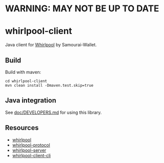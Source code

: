 # WARNING: MAY NOT BE UP TO DATE

# whirlpool-client

Java client for [Whirlpool](https://github.com/noosphere888/Whirlpool) by Samourai-Wallet.

## Build
Build with maven:
```
cd whirlpool-client
mvn clean install -Dmaven.test.skip=true
```

## Java integration
See [doc/DEVELOPERS.md](doc/DEVELOPERS.md) for using this library.

## Resources
 * [whirlpool](https://github.com/noosphere888/Whirlpool)
 * [whirlpool-protocol](https://github.com/noosphere888/whirlpool-protocol)
 * [whirlpool-server](https://github.com/noosphere888/whirlpool-server)
 * [whirlpool-client-cli](https://github.com/noosphere888/whirlpool-client-cli)
